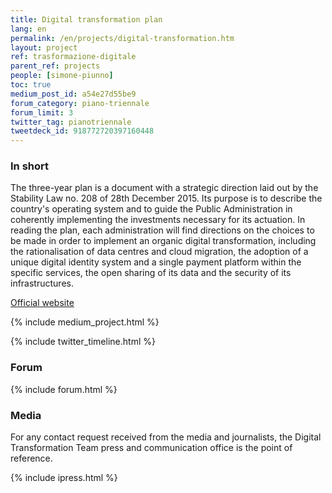 ```yaml
---
title: Digital transformation plan
lang: en
permalink: /en/projects/digital-transformation.htm
layout: project
ref: trasformazione-digitale
parent_ref: projects
people: [simone-piunno]
toc: true
medium_post_id: a54e27d55be9
forum_category: piano-triennale
forum_limit: 3
twitter_tag: pianotriennale
tweetdeck_id: 918772720397160448
---
```


### In short

The three-year plan is a document with a strategic direction laid out by the Stability Law no. 208 of 28th December 2015. Its purpose is to describe the country&#39;s operating system and to guide the Public Administration in coherently implementing the investments necessary for its actuation.  In reading the plan, each administration will find directions on the choices to be made in order to implement an organic digital transformation, including the rationalisation of data centres and cloud migration, the adoption of a unique digital identity system and a single payment platform within the specific services, the open sharing of its data and the security of its infrastructures.

[Official website](https://pianotriennale-ict.italia.it/)


{% include medium_project.html %}

{% include twitter_timeline.html %}

### Forum 

{% include forum.html %}


### Media 
For any contact request received from the media and journalists, the Digital Transformation Team press and communication office is the point of reference.

{% include ipress.html %}
<div id="content-ipress" data-key="01e87bed-f52e-4d6d-af32-c4ea59fd300a" data-lang="en" data-size="100" data-tag="39"></div>
<script type="text/javascript" src="/js/ipress.js"></script>

